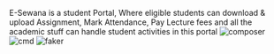 E-Sewana is a student Portal, Where eligible students can download & upload Assignment, Mark Attendance, Pay Lecture fees and all the academic stuff can handle student activities in this portal
![composer](https://github.com/user-attachments/assets/36d346f8-2d0d-418a-966c-17197c7b3b84)
![cmd](https://github.com/user-attachments/assets/509c7035-a8f0-40be-aef4-a302f297c75f)
![faker](https://github.com/user-attachments/assets/dc7d7e7a-5340-4387-962c-7b8632e7e278)
